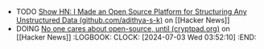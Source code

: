 - TODO [Show HN: I Made an Open Source Platform for Structuring Any Unstructured Data (github.com/adithya-s-k)](https://news.ycombinator.com/item?id=40854733) on [[Hacker News]]
- DOING [No one cares about open-source, until (cryptpad.org)](https://news.ycombinator.com/item?id=39396130) on [[Hacker News]]
  :LOGBOOK:
  CLOCK: [2024-07-03 Wed 03:52:10]
  :END: